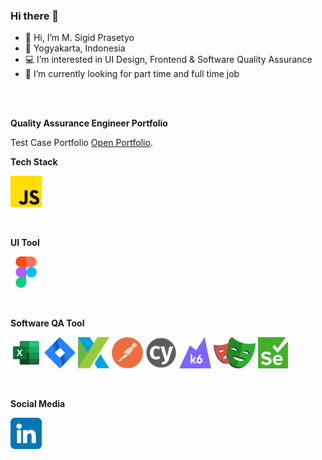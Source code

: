 ### Hi there 👋

- 👋 Hi, I’m M. Sigid Prasetyo
- 📍  Yogyakarta, Indonesia
- 💻 I’m interested in UI Design, Frontend & Software Quality Assurance
- 👀 I’m currently looking for part time and full time job

<br>
<br>

**Quality Assurance Engineer Portfolio**  

Test Case Portfolio [Open Portfolio](https://github.com/pistachio04/Portofolio_Quality_Assurance).


**Tech Stack**

<code><img height="50" src="https://raw.githubusercontent.com/pistachio04/pistachio04/main/js.png"></code>

<br>


**UI Tool**

<code><img height="50" src="https://raw.githubusercontent.com/pistachio04/pistachio04/main/figma.png"></code>

<br>


**Software QA Tool**


<code><img height="50" src="https://raw.githubusercontent.com/pistachio04/pistachio04/main/excel.svg"></code>
<code><img height="50" src="https://raw.githubusercontent.com/pistachio04/pistachio04/main/jira.svg"></code>
<code><img height="50" src="https://raw.githubusercontent.com/pistachio04/pistachio04/main/katalon.png"></code>
<code><img height="50" src="https://raw.githubusercontent.com/pistachio04/pistachio04/main/postman.png"></code>
<code><img height="50" src="https://raw.githubusercontent.com/pistachio04/pistachio04/main/cypress.svg"></code>
<code><img height="50" src="https://raw.githubusercontent.com/pistachio04/pistachio04/main/K6.svg"></code>
<code><img height="50" src="https://raw.githubusercontent.com/pistachio04/pistachio04/main/playwright.svg"></code>
<code><img height="50" src="https://raw.githubusercontent.com/pistachio04/pistachio04/main/selenium.png"></code>


<br>


**Social Media**

<code><a href="https://www.linkedin.com/in/msigid10/"><img height="50" src="https://raw.githubusercontent.com/pistachio04/pistachio04/main/linkedin.png">
  </a></code>


